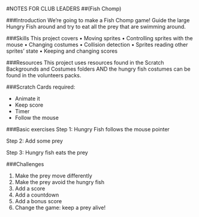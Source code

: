 #NOTES FOR CLUB LEADERS
##(Fish Chomp)

###Introduction
We’re going to make a Fish Chomp game! Guide the large Hungry Fish around and try to eat all the prey that are swimming around.

###Skills
This project covers
• Moving sprites
• Controlling sprites with the mouse • Changing costumes
• Collision detection
• Sprites reading other sprites’ state • Keeping and changing scores

###Resources
This project uses resources found in the Scratch Backgrounds and Costumes folders AND the hungry fish costumes can be found in the volunteers packs.

###Scratch Cards required:
* Animate it
* Keep score
* Timer
* Follow the mouse

###Basic exercises
Step 1: Hungry Fish follows the mouse pointer 

Step 2: Add some prey

Step 3: Hungry fish eats the prey

###Challenges
1. Make the prey move differently
2. Make the prey avoid the hungry fish
3. Add a score
4. Add a countdown
5. Add a bonus score
6. Change the game: keep a prey alive!
